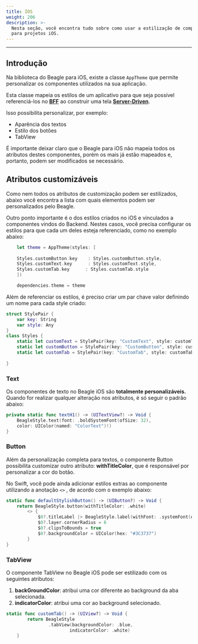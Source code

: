 ```yaml
---
title: IOS
weight: 206
description: >-
  Nesta seção, você encontra tudo sobre como usar a estilização de componentes
  para projetos iOS.
---
```


---

## Introdução

Na biblioteca do Beagle para iOS, existe a classe `AppTheme` que permite personalizar os componentes utilizados na sua aplicação.

Esta classe mapeia os estilos de um aplicativo para que seja possível referenciá-los no [**BFF**](/pt/docs/key-concepts#backend-for-frontend) ao construir uma tela [**Server-Driven**](/pt/docs/key-concepts#server-driven-ui).

Isso possibilita personalizar, por exemplo:

* Aparência dos textos
* Estilo dos botões
* TabView

É importante deixar claro que o Beagle para iOS não mapeia todos os atributos destes componentes, porém os mais já estão mapeados e, portanto, podem ser modificados se necessário.

## Atributos customizáveis 

Como nem todos os atributos de customização podem ser estilizados, abaixo você encontra a lista com quais elementos podem ser personalizados pelo Beagle.  

Outro ponto importante é o dos estilos criados no iOS e vinculados a componentes vindos do Backend. Nestes casos, você precisa configurar os estilos para que cada um deles esteja referenciado, como no exemplo abaixo:


```swift
    let theme = AppTheme(styles: [
    
    Styles.customButton.key    : Styles.customButton.style,
    Styles.customText.key      : Styles.customText.style,
    Styles.customTab.key      : Styles.customTab.style
    ])

    dependencies.theme = theme
```


Além de referenciar os estilos, é preciso criar um par chave valor definindo um nome para cada style criado: 


```swift
struct StylePair {
    var key: String
    var style: Any
}
class Styles {
    static let customText = StylePair(key: "CustomText", style: customText)
    static let customButton = StylePair(key: "CustomButton", style: customButton)
    static let customTab = StylePair(key: "CustomTab", style: customTab)
    
}
```


### Text

Os componentes de texto no Beagle iOS são **totalmente personalizáveis.** Quando for realizar qualquer alteração nos atributos, é só seguir o padrão abaixo: 


```swift
private static func textH1() -> (UITextView?) -> Void {
    BeagleStyle.text(font: .boldSystemFont(ofSize: 32), 
    color: UIColor(named: "ColorText")!)
}
```


### Button

Além da personalização completa para textos, o componente Button possibilita customizar outro atributo: **withTitleColor**, que é responsável por personalizar a cor do botão.

No Swift, você pode ainda adicionar estilos extras ao componente utilizando a anotação `<>` , de acordo com o exemplo abaixo: 


```swift
static func defaultStylishButton() -> (UIButton?) -> Void {
    return BeagleStyle.button(withTitleColor: .white)
        <> {
            $0?.titleLabel |> BeagleStyle.label(withFont: .systemFont(ofSize: 16, weight: .regular))
            $0?.layer.cornerRadius = 6
            $0?.clipsToBounds = true
            $0?.backgroundColor = UIColor(hex: "#3C3737")
        }
}
```


### TabView

O componente TabView no Beagle iOS pode ser estilizado com os seguintes atributos:

1. **backGroundColor**: atribui uma cor diferente ao background da aba selecionada.
2. **indicatorColor**: atribui uma cor ao background selecionado.


```swift
static func customTab() -> (UIView?) -> Void {
        return BeagleStyle
                .tabView(backgroundColor: .blue, 
                        indicatorColor: .white)
    }
```
